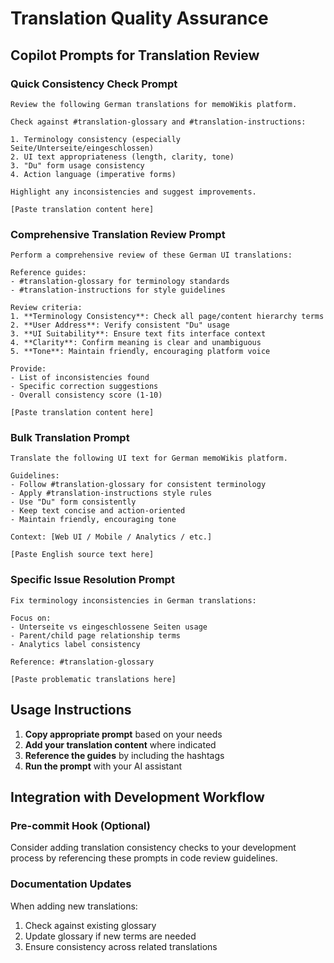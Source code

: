 # Translation Quality Assurance

## Copilot Prompts for Translation Review

### Quick Consistency Check Prompt

```
Review the following German translations for memoWikis platform. 

Check against #translation-glossary and #translation-instructions:

1. Terminology consistency (especially Seite/Unterseite/eingeschlossen)
2. UI text appropriateness (length, clarity, tone)
3. "Du" form usage consistency
4. Action language (imperative forms)

Highlight any inconsistencies and suggest improvements.

[Paste translation content here]
```

### Comprehensive Translation Review Prompt

```
Perform a comprehensive review of these German UI translations:

Reference guides:
- #translation-glossary for terminology standards
- #translation-instructions for style guidelines

Review criteria:
1. **Terminology Consistency**: Check all page/content hierarchy terms
2. **User Address**: Verify consistent "Du" usage
3. **UI Suitability**: Ensure text fits interface context
4. **Clarity**: Confirm meaning is clear and unambiguous
5. **Tone**: Maintain friendly, encouraging platform voice

Provide:
- List of inconsistencies found
- Specific correction suggestions
- Overall consistency score (1-10)

[Paste translation content here]
```

### Bulk Translation Prompt

```
Translate the following UI text for German memoWikis platform.

Guidelines:
- Follow #translation-glossary for consistent terminology
- Apply #translation-instructions style rules
- Use "Du" form consistently
- Keep text concise and action-oriented
- Maintain friendly, encouraging tone

Context: [Web UI / Mobile / Analytics / etc.]

[Paste English source text here]
```

### Specific Issue Resolution Prompt

```
Fix terminology inconsistencies in German translations:

Focus on:
- Unterseite vs eingeschlossene Seiten usage
- Parent/child page relationship terms
- Analytics label consistency

Reference: #translation-glossary

[Paste problematic translations here]
```

## Usage Instructions

1. **Copy appropriate prompt** based on your needs
2. **Add your translation content** where indicated
3. **Reference the guides** by including the hashtags
4. **Run the prompt** with your AI assistant

## Integration with Development Workflow

### Pre-commit Hook (Optional)
Consider adding translation consistency checks to your development process by referencing these prompts in code review guidelines.

### Documentation Updates
When adding new translations:
1. Check against existing glossary
2. Update glossary if new terms are needed
3. Ensure consistency across related translations
